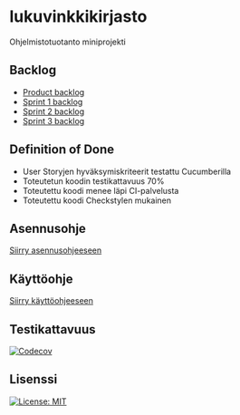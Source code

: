 # lukuvinkkikirjasto
Ohjelmistotuotanto miniprojekti

## Backlog
* [Product backlog](https://docs.google.com/spreadsheets/d/1y8Mbxg-VIHm2P-DQm900TaQu5d_xlWhSPXYXhAs9CT0/edit#gid=0)
* [Sprint 1 backlog](https://docs.google.com/spreadsheets/d/1y8Mbxg-VIHm2P-DQm900TaQu5d_xlWhSPXYXhAs9CT0/edit#gid=581813755)
* [Sprint 2 backlog](https://docs.google.com/spreadsheets/d/1y8Mbxg-VIHm2P-DQm900TaQu5d_xlWhSPXYXhAs9CT0/edit#gid=1810371135)
* [Sprint 3 backlog](https://docs.google.com/spreadsheets/d/1y8Mbxg-VIHm2P-DQm900TaQu5d_xlWhSPXYXhAs9CT0/edit#gid=31577507)

## Definition of Done
* User Storyjen hyväksymiskriteerit testattu Cucumberilla
* Toteutetun koodin testikattavuus 70%
* Toteutettu koodi menee läpi CI-palvelusta
* Toteutettu koodi Checkstylen mukainen

## Asennusohje
[Siirry asennusohjeeseen](https://github.com/matiastamsi/lukuvinkkikirjasto/blob/main/dokumentaatio/asennusohje.md)

## Käyttöohje
[Siirry käyttöohjeeseen](https://github.com/matiastamsi/lukuvinkkikirjasto/blob/main/dokumentaatio/kayttoohje.md)

## Testikattavuus
[![Codecov](https://codecov.io/gh/matiastamsi/lukuvinkkikirjasto/branch/main/graph/badge.svg?token=43YRU3O85I)](https://codecov.io/gh/matiastamsi/lukuvinkkikirjasto)

## Lisenssi
[![License: MIT](https://img.shields.io/badge/License-MIT-yellow.svg)](https://github.com/matiastamsi/lukuvinkkikirjasto/blob/main/LICENSE)
